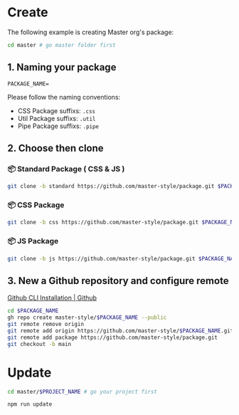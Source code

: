 # Create
The following example is creating Master org's package:
```sh
cd master # go master folder first
```
## 1. Naming your package
```properties
PACKAGE_NAME=
```
Please follow the naming conventions:
- CSS Package suffixs: `.css`
- Util Package suffixs: `.util`
- Pipe Package suffixs: `.pipe`

## 2. Choose then clone
### 📦 Standard Package ( CSS & JS )
```sh
git clone -b standard https://github.com/master-style/package.git $PACKAGE_NAME
```
### 📦 CSS Package
```sh
git clone -b css https://github.com/master-style/package.git $PACKAGE_NAME
```
### 📦 JS Package
```sh
git clone -b js https://github.com/master-style/package.git $PACKAGE_NAME
```

## 3. New a Github repository and configure remote
[Github CLI Installation | Github](https://github.com/cli/cli#installation)
```sh
cd $PACKAGE_NAME
gh repo create master-style/$PACKAGE_NAME --public
git remote remove origin
git remote add origin https://github.com/master-style/$PACKAGE_NAME.git
git remote add package https://github.com/master-style/package.git
git checkout -b main
```
# Update
```sh
cd master/$PROJECT_NAME # go your project first
```

```sh
npm run update
```